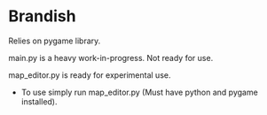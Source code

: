 # Brandish
Relies on pygame library.

main.py is a heavy work-in-progress. Not ready for use.

map_editor.py is ready for experimental use.
  - To use simply run map_editor.py (Must have python and pygame installed).
